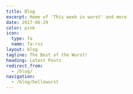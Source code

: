 ```yaml
---
title: Blog
excerpt: Home of 'This week in wurst' and more
date: 2017-06-29
color: pink
icon:
  type: fa
  name: fa-rss
layout: blog
tagline: The Best of the Wurst!
heading: Latest Posts
redirect_from:
  - /blog/
navigation:
  - /blog/hellowurst
---
```

